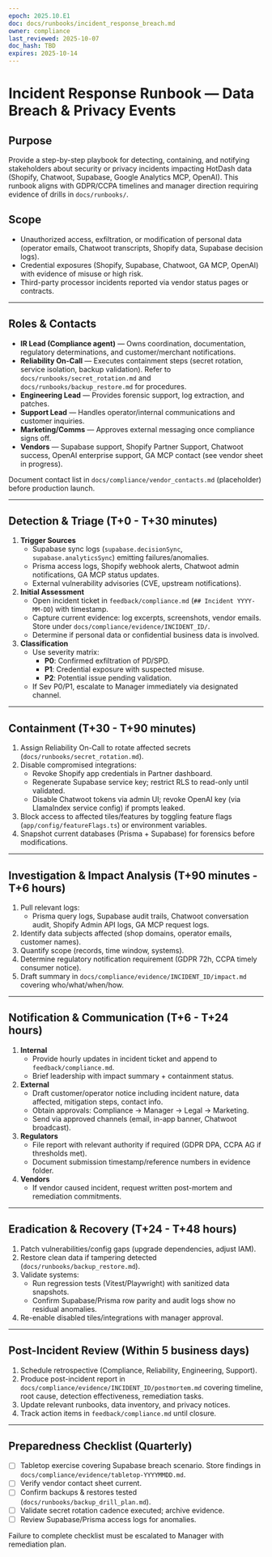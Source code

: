 ```yaml
---
epoch: 2025.10.E1
doc: docs/runbooks/incident_response_breach.md
owner: compliance
last_reviewed: 2025-10-07
doc_hash: TBD
expires: 2025-10-14
---
```

# Incident Response Runbook — Data Breach & Privacy Events

## Purpose
Provide a step-by-step playbook for detecting, containing, and notifying stakeholders about security or privacy incidents impacting HotDash data (Shopify, Chatwoot, Supabase, Google Analytics MCP, OpenAI). This runbook aligns with GDPR/CCPA timelines and manager direction requiring evidence of drills in `docs/runbooks/`.

## Scope
- Unauthorized access, exfiltration, or modification of personal data (operator emails, Chatwoot transcripts, Shopify data, Supabase decision logs).
- Credential exposures (Shopify, Supabase, Chatwoot, GA MCP, OpenAI) with evidence of misuse or high risk.
- Third-party processor incidents reported via vendor status pages or contracts.

---

## Roles & Contacts
- **IR Lead (Compliance agent)** — Owns coordination, documentation, regulatory determinations, and customer/merchant notifications.
- **Reliability On-Call** — Executes containment steps (secret rotation, service isolation, backup validation). Refer to `docs/runbooks/secret_rotation.md` and `docs/runbooks/backup_restore.md` for procedures.
- **Engineering Lead** — Provides forensic support, log extraction, and patches.
- **Support Lead** — Handles operator/internal communications and customer inquiries.
- **Marketing/Comms** — Approves external messaging once compliance signs off.
- **Vendors** — Supabase support, Shopify Partner Support, Chatwoot success, OpenAI enterprise support, GA MCP contact (see vendor sheet in progress).

Document contact list in `docs/compliance/vendor_contacts.md` (placeholder) before production launch.

---

## Detection & Triage (T+0 - T+30 minutes)
1. **Trigger Sources**
   - Supabase sync logs (`supabase.decisionSync`, `supabase.analyticsSync`) emitting failures/anomalies.
   - Prisma access logs, Shopify webhook alerts, Chatwoot admin notifications, GA MCP status updates.
   - External vulnerability advisories (CVE, upstream notifications).
2. **Initial Assessment**
   - Open incident ticket in `feedback/compliance.md` (`## Incident YYYY-MM-DD`) with timestamp.
   - Capture current evidence: log excerpts, screenshots, vendor emails. Store under `docs/compliance/evidence/INCIDENT_ID/`.
   - Determine if personal data or confidential business data is involved.
3. **Classification**
   - Use severity matrix:
     - **P0**: Confirmed exfiltration of PD/SPD.
     - **P1**: Credential exposure with suspected misuse.
     - **P2**: Potential issue pending validation.
   - If Sev P0/P1, escalate to Manager immediately via designated channel.

---

## Containment (T+30 - T+90 minutes)
1. Assign Reliability On-Call to rotate affected secrets (`docs/runbooks/secret_rotation.md`).
2. Disable compromised integrations:
   - Revoke Shopify app credentials in Partner dashboard.
   - Regenerate Supabase service key; restrict RLS to read-only until validated.
   - Disable Chatwoot tokens via admin UI; revoke OpenAI key (via LlamaIndex service config) if prompts leaked.
3. Block access to affected tiles/features by toggling feature flags (`app/config/featureFlags.ts`) or environment variables.
4. Snapshot current databases (Prisma + Supabase) for forensics before modifications.

---

## Investigation & Impact Analysis (T+90 minutes - T+6 hours)
1. Pull relevant logs:
   - Prisma query logs, Supabase audit trails, Chatwoot conversation audit, Shopify Admin API logs, GA MCP request logs.
2. Identify data subjects affected (shop domains, operator emails, customer names).
3. Quantify scope (records, time window, systems).
4. Determine regulatory notification requirement (GDPR 72h, CCPA timely consumer notice).
5. Draft summary in `docs/compliance/evidence/INCIDENT_ID/impact.md` covering who/what/when/how.

---

## Notification & Communication (T+6 - T+24 hours)
1. **Internal**
   - Provide hourly updates in incident ticket and append to `feedback/compliance.md`.
   - Brief leadership with impact summary + containment status.
2. **External**
   - Draft customer/operator notice including incident nature, data affected, mitigation steps, contact info.
   - Obtain approvals: Compliance → Manager → Legal → Marketing.
   - Send via approved channels (email, in-app banner, Chatwoot broadcast).
3. **Regulators**
   - File report with relevant authority if required (GDPR DPA, CCPA AG if thresholds met).
   - Document submission timestamp/reference numbers in evidence folder.
4. **Vendors**
   - If vendor caused incident, request written post-mortem and remediation commitments.

---

## Eradication & Recovery (T+24 - T+48 hours)
1. Patch vulnerabilities/config gaps (upgrade dependencies, adjust IAM).
2. Restore clean data if tampering detected (`docs/runbooks/backup_restore.md`).
3. Validate systems:
   - Run regression tests (Vitest/Playwright) with sanitized data snapshots.
   - Confirm Supabase/Prisma row parity and audit logs show no residual anomalies.
4. Re-enable disabled tiles/integrations with manager approval.

---

## Post-Incident Review (Within 5 business days)
1. Schedule retrospective (Compliance, Reliability, Engineering, Support).
2. Produce post-incident report in `docs/compliance/evidence/INCIDENT_ID/postmortem.md` covering timeline, root cause, detection effectiveness, remediation tasks.
3. Update relevant runbooks, data inventory, and privacy notices.
4. Track action items in `feedback/compliance.md` until closure.

---

## Preparedness Checklist (Quarterly)
- [ ] Tabletop exercise covering Supabase breach scenario. Store findings in `docs/compliance/evidence/tabletop-YYYYMMDD.md`.
- [ ] Verify vendor contact sheet current.
- [ ] Confirm backups & restores tested (`docs/runbooks/backup_drill_plan.md`).
- [ ] Validate secret rotation cadence executed; archive evidence.
- [ ] Review Supabase/Prisma access logs for anomalies.

Failure to complete checklist must be escalated to Manager with remediation plan.
